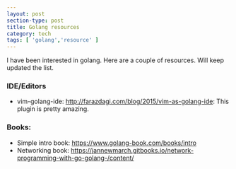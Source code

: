 ```yaml
---
layout: post
section-type: post
title: Golang resources
category: tech
tags: [ 'golang','resource' ]
---
```


I have been interested in golang. Here are a couple of resources. Will keep updated the list.

### IDE/Editors
* vim-golang-ide: http://farazdagi.com/blog/2015/vim-as-golang-ide: This plugin is pretty amazing.

### Books:
* Simple intro book: https://www.golang-book.com/books/intro
* Networking book: https://jannewmarch.gitbooks.io/network-programming-with-go-golang-/content/
